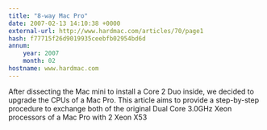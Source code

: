 ```yaml
---
title: "8-way Mac Pro"
date: 2007-02-13 14:10:38 +0000
external-url: http://www.hardmac.com/articles/70/page1
hash: f77715f26d9019935ceebfb02954bd6d
annum:
    year: 2007
    month: 02
hostname: www.hardmac.com
---
```


After dissecting the Mac mini to install a Core 2 Duo inside, we decided to upgrade the CPUs of a Mac Pro. This article aims to provide a step-by-step procedure to exchange both of the original Dual Core 3.0GHz Xeon processors of a Mac Pro with 2 Xeon X53
